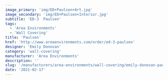 ```yaml
---
image_primary: 'img/ED+Paulsen+Art.jpg'
image_secondary: 'img/ED+Paulsen+Interior.jpg'
subtitle: 'ED-3  Paulsen'
tags:
  - 'Area Environments'
  - 'Wall Covering'
title: 'Paulsen'
href: 'http://www.areaenvironments.com/order/ed-3-paulsen'
designer: 'Emily Donovan'
category: 'wall-covering'
manufacturer: 'Area Environments'
description: ''
slug: '/manufacturers/area-environments/wall-covering/emily-donovan-paulsen'
date: '2021-02-17'
---
```

